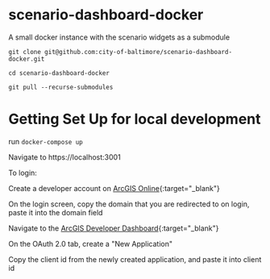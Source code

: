# scenario-dashboard-docker
A small docker instance with the scenario widgets as a submodule

`git clone git@github.com:city-of-baltimore/scenario-dashboard-docker.git`

`cd scenario-dashboard-docker`

`git pull --recurse-submodules`

# Getting Set Up for local development

run `docker-compose up`

Navigate to https://localhost:3001

To login:

Create a developer account on [ArcGIS Online](https://arcgis.com){:target="_blank"} 

On the login screen, copy the domain that you are redirected to on login, paste it into the domain field

Navigate to the [ArcGIS Developer Dashboard](https://developers.arcgis.com/dashboard){:target="_blank"}  

On the OAuth 2.0 tab, create a "New Application"

Copy the client id from the newly created application, and paste it into client id

